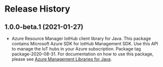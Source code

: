 # Release History

## 1.0.0-beta.1 (2021-01-27)

- Azure Resource Manager IotHub client library for Java. This package contains Microsoft Azure SDK for IotHub Management SDK. Use this API to manage the IoT hubs in your Azure subscription. Package tag package-2020-08-31. For documentation on how to use this package, please see [Azure Management Libraries for Java](https://aka.ms/azsdk/java/mgmt).
